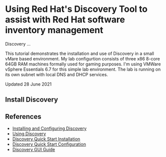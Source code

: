# Using Red Hat's Discovery Tool to assist with Red Hat software inventory management

Discovery ...

This tutorial demonstrates the installation and use of Discovery in a small vMare based environment.  My lab configurtion consists of three x86 8-core 64GB RAM machines formally used for gaming purposes. I'm using VMWare vSphere Essentials 6.7 for this simple lab environment. The lab is running on its own subnet with local DNS and DHCP services.

Updated 28 June 2021

## Install Discovery

##
## References
- [Installing and Configuring Discovery](https://access.redhat.com/documentation/en-us/red_hat_subscription_management/1/html/installing_and_configuring_discovery/index)
- [Using Discovery](https://access.redhat.com/documentation/en-us/red_hat_subscription_management/1/html/using_discovery/index)
- [Discovery Quick Start Installation](https://access.redhat.com/articles/5672121)
- [Discovery Quick Start Configuration](https://access.redhat.com/articles/5693181)
- [Discovery GUI Guide](https://access.redhat.com/articles/5748221)

